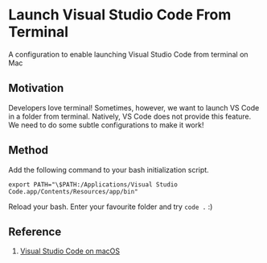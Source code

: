 # Launch Visual Studio Code From Terminal
A configuration to enable launching Visual Studio Code from terminal on Mac

## Motivation
Developers love terminal! Sometimes, however, we want to launch VS Code in a folder from terminal. Natively, VS Code does not provide this feature. We need to do some subtle configurations to make it work!

## Method
Add the following command to your bash initialization script. 

`export PATH="\$PATH:/Applications/Visual Studio Code.app/Contents/Resources/app/bin"`

Reload your bash. Enter your favourite folder and try `code .` :)

## Reference
1. [Visual Studio Code on macOS](https://code.visualstudio.com/docs/setup/mac#_alternative-manual-instructions)
